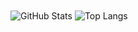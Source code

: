 <img align="center" alt="GitHub Stats" src="https://github-readme-stats.vercel.app/api?username=Harry-Chen&show_icons=true" />
<img align="center" alt="Top Langs" src="https://github-readme-stats.vercel.app/api/top-langs/?username=Harry-Chen&layout=compact" />
